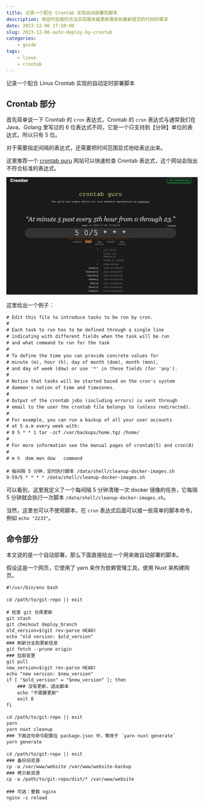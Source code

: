 ```yaml
---
title: 记录一个配合 Crontab 实现自动部署的脚本
description: 用定时拉取的方法实现服务器更新服务到最新提交的代码的需求
date: 2023-12-06 17:50:00
slug: 2023-12-06-auto-deploy-by-crontab
categories:
    - guide
tags:
    - linux
    - crontab
---
```


记录一个配合 Linux Crontab 实现的自动定时部署脚本

## Crontab 部分

首先简单说一下 Crontab 的 `cron` 表达式，Crontab 的 `cron` 表达式与通常我们在 Java、Golang 里写过的 6 位表达式不同，它是一个只支持到【分钟】单位的表达式，所以只有 5 位。

对于需要指定间隔的表达式，还需要把时间范围显式地给表达出来。

这里推荐一个 [crontab guru](https://crontab.guru/) 网站可以快速检查 Crontab 表达式，这个网站会指出不符合标准的表达式。

![crontab guru website](crontab-guru-image.png)

这里给出一个例子：

```txt
# Edit this file to introduce tasks to be run by cron.
# 
# Each task to run has to be defined through a single line
# indicating with different fields when the task will be run
# and what command to run for the task
# 
# To define the time you can provide concrete values for
# minute (m), hour (h), day of month (dom), month (mon),
# and day of week (dow) or use '*' in these fields (for 'any').
# 
# Notice that tasks will be started based on the cron's system
# daemon's notion of time and timezones.
# 
# Output of the crontab jobs (including errors) is sent through
# email to the user the crontab file belongs to (unless redirected).
# 
# For example, you can run a backup of all your user accounts
# at 5 a.m every week with:
# 0 5 * * 1 tar -zcf /var/backups/home.tgz /home/
# 
# For more information see the manual pages of crontab(5) and cron(8)
# 
# m h  dom mon dow   command

# 每间隔 5 分钟，定时执行脚本 /data/shell/cleanup-docker-images.sh
0-59/5 * * * * /data/shell/cleanup-docker-images.sh

```

可以看到，这里我定义了一个每间隔 5 分钟清理一次 docker 镜像的任务，它每隔 5 分钟就会执行一次脚本 `/data/shell/cleanup-docker-images.sh`。

当然，这里也可以不使用脚本，在 `cron` 表达式后面可以接一些简单的脚本命令，例如 `echo "2233"`。

## 命令部分

本文说的是一个自动部署，那么下面直接给出一个用来做自动部署的脚本。

假设这是一个网页，它使用了 yarn 来作为依赖管理工具，使用 Nuxt 来构建网页。

```shell
#!/usr/bin/env bash

cd /path/to/git-repo || exit

# 检查 git 仓库更新
git stash
git checkout deploy_branch
old_version=$(git rev-parse HEAD)
echo "old version: $old_version"
### 刷新分支和更新信息
git fetch --prune origin
### 拉取变更
git pull
new_version=$(git rev-parse HEAD)
echo "new version: $new_version"
if [ "$old_version" = "$new_version" ]; then
    ### 没有更新，退出脚本
    echo "不需要更新"
    exit 0
fi

cd /path/to/git-repo || exit
yarn
yarn nuxt cleanup
### 下面这句命令配置在 package.json 中，等效于 `yarn nuxt generate`
yarn generate

cd /path/to/git-repo || exit
### 备份旧资源
cp -a /var/www/website /var/www/website-backup
### 拷贝新资源
cp -a /path/to/git-repo/dist/* /var/www/website

### 可选：重载 nginx
nginx -s reload

```
